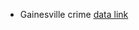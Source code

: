 
- Gainesville crime [data link](https://data.cityofgainesville.org/Community-Model/Crime-Incident-Heatmap-2011-Present/man8-mr28)

